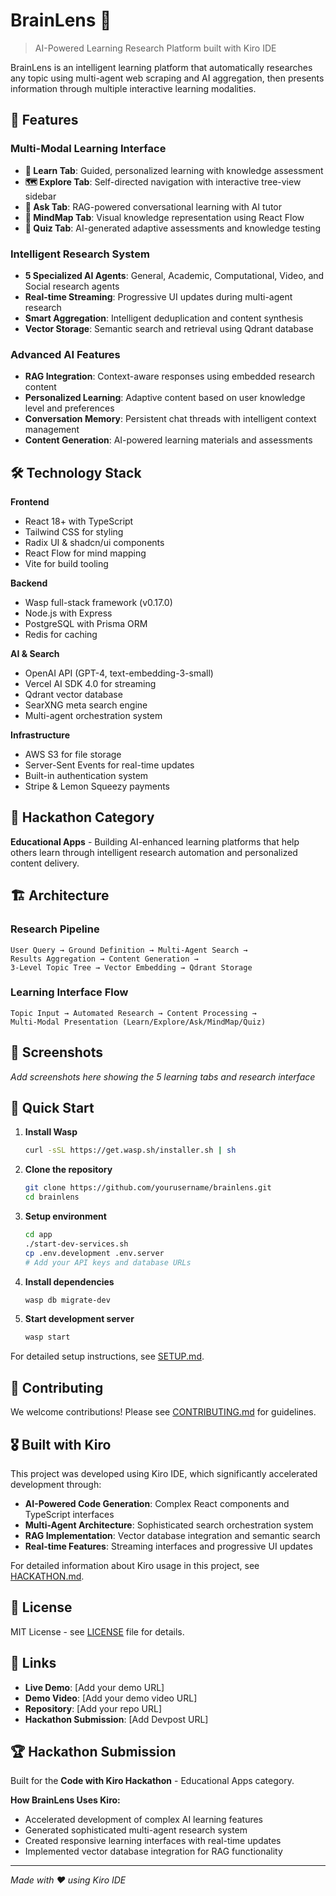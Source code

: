 # BrainLens 🧠

> AI-Powered Learning Research Platform built with Kiro IDE

BrainLens is an intelligent learning platform that automatically researches any topic using multi-agent web scraping and AI aggregation, then presents information through multiple interactive learning modalities.

## 🚀 Features

### Multi-Modal Learning Interface
- **🎯 Learn Tab**: Guided, personalized learning with knowledge assessment
- **🗺️ Explore Tab**: Self-directed navigation with interactive tree-view sidebar
- **💬 Ask Tab**: RAG-powered conversational learning with AI tutor
- **🧠 MindMap Tab**: Visual knowledge representation using React Flow
- **📝 Quiz Tab**: AI-generated adaptive assessments and knowledge testing

### Intelligent Research System
- **5 Specialized AI Agents**: General, Academic, Computational, Video, and Social research agents
- **Real-time Streaming**: Progressive UI updates during multi-agent research
- **Smart Aggregation**: Intelligent deduplication and content synthesis
- **Vector Storage**: Semantic search and retrieval using Qdrant database

### Advanced AI Features
- **RAG Integration**: Context-aware responses using embedded research content
- **Personalized Learning**: Adaptive content based on user knowledge level and preferences
- **Conversation Memory**: Persistent chat threads with intelligent context management
- **Content Generation**: AI-powered learning materials and assessments

## 🛠️ Technology Stack

**Frontend**
- React 18+ with TypeScript
- Tailwind CSS for styling
- Radix UI & shadcn/ui components
- React Flow for mind mapping
- Vite for build tooling

**Backend**
- Wasp full-stack framework (v0.17.0)
- Node.js with Express
- PostgreSQL with Prisma ORM
- Redis for caching

**AI & Search**
- OpenAI API (GPT-4, text-embedding-3-small)
- Vercel AI SDK 4.0 for streaming
- Qdrant vector database
- SearXNG meta search engine
- Multi-agent orchestration system

**Infrastructure**
- AWS S3 for file storage
- Server-Sent Events for real-time updates
- Built-in authentication system
- Stripe & Lemon Squeezy payments

## 🎯 Hackathon Category

**Educational Apps** - Building AI-enhanced learning platforms that help others learn through intelligent research automation and personalized content delivery.

## 🏗️ Architecture

### Research Pipeline
```
User Query → Ground Definition → Multi-Agent Search → 
Results Aggregation → Content Generation → 
3-Level Topic Tree → Vector Embedding → Qdrant Storage
```

### Learning Interface Flow
```
Topic Input → Automated Research → Content Processing → 
Multi-Modal Presentation (Learn/Explore/Ask/MindMap/Quiz)
```

## 📸 Screenshots

*Add screenshots here showing the 5 learning tabs and research interface*

## 🚀 Quick Start

1. **Install Wasp**
   ```bash
   curl -sSL https://get.wasp.sh/installer.sh | sh
   ```

2. **Clone the repository**
   ```bash
   git clone https://github.com/yourusername/brainlens.git
   cd brainlens
   ```

3. **Setup environment**
   ```bash
   cd app
   ./start-dev-services.sh
   cp .env.development .env.server
   # Add your API keys and database URLs
   ```

3. **Install dependencies**
   ```bash
   wasp db migrate-dev
   ```

4. **Start development server**
   ```bash
   wasp start
   ```

For detailed setup instructions, see [SETUP.md](SETUP.md).

## 🤝 Contributing

We welcome contributions! Please see [CONTRIBUTING.md](CONTRIBUTING.md) for guidelines.

## 🎖️ Built with Kiro

This project was developed using Kiro IDE, which significantly accelerated development through:

- **AI-Powered Code Generation**: Complex React components and TypeScript interfaces
- **Multi-Agent Architecture**: Sophisticated search orchestration system
- **RAG Implementation**: Vector database integration and semantic search
- **Real-time Features**: Streaming interfaces and progressive UI updates

For detailed information about Kiro usage in this project, see [HACKATHON.md](HACKATHON.md).

## 📄 License

MIT License - see [LICENSE](LICENSE) file for details.

## 🔗 Links

- **Live Demo**: [Add your demo URL]
- **Demo Video**: [Add your demo video URL]
- **Repository**: [Add your repo URL]
- **Hackathon Submission**: [Add Devpost URL]

## 🏆 Hackathon Submission

Built for the **Code with Kiro Hackathon** - Educational Apps category.

**How BrainLens Uses Kiro:**
- Accelerated development of complex AI learning features
- Generated sophisticated multi-agent research system
- Created responsive learning interfaces with real-time updates
- Implemented vector database integration for RAG functionality

---

*Made with ❤️ using Kiro IDE*